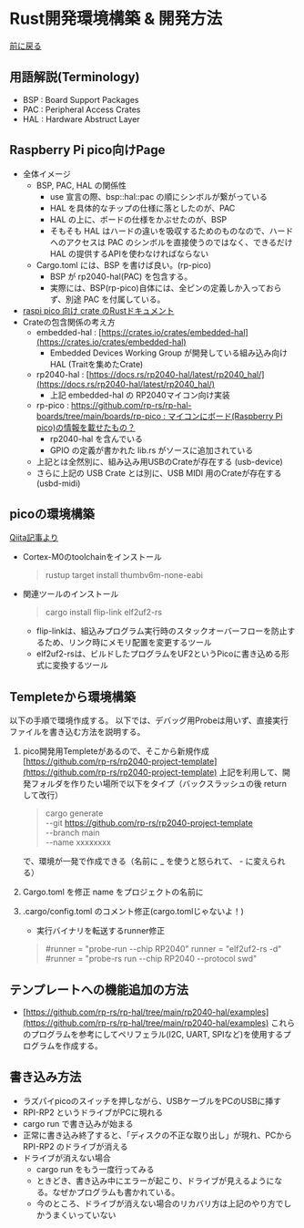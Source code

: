 # Rust開発環境構築 & 開発方法

[前に戻る](rp-pico.md)

用語解説(Terminology)
-----------------------

- BSP : Board Support Packages
- PAC : Peripheral Access Crates
- HAL : Hardware Abstruct Layer


Raspberry Pi pico向けPage
------------------------------

- 全体イメージ
    - BSP, PAC, HAL の関係性
        - use 宣言の際、bsp::hal::pac の順にシンボルが繋がっている
        - HAL を具体的なチップの仕様に落としたのが、PAC
        - HAL の上に、ボードの仕様をかぶせたのが、BSP
        - そもそも HAL はハードの違いを吸収するためのものなので、ハードへのアクセスは PAC のシンボルを直接使うのではなく、できるだけ HAL の提供するAPIを使わなければならない
    - Cargo.toml には、BSP を書けば良い。(rp-pico)
        - BSP が rp2040-hal(PAC) を包含する。
        - 実際には、BSP(rp-pico)自体には、全ピンの定義しか入っておらず、別途 PAC を付属している。
- [raspi pico 向け crate のRustドキュメント](https://docs.rs/crate/rp-pico/latest)
- Crateの包含関係の考え方
    - embedded-hal : [https://crates.io/crates/embedded-hal](https://crates.io/crates/embedded-hal)
        - Embedded Devices Working Group が開発している組み込み向け HAL (Traitを集めたCrate)
    - rp2040-hal : [https://docs.rs/rp2040-hal/latest/rp2040_hal/](https://docs.rs/rp2040-hal/latest/rp2040_hal/)
        - 上記 embedded-hal の RP2040マイコン向け実装
    - rp-pico : [https://github.com/rp-rs/rp-hal-boards/tree/main/boards/rp-pico : マイコンにボード(Raspberry Pi pico)の情報を載せたもの？](https://github.com/rp-rs/rp-hal-boards/tree/main/boards/rp-pico)
        - rp2040-hal を含んでいる
        - GPIO の定義が書かれた lib.rs がソースに追加されている
    - 上記とは全然別に、組み込み用USBのCrateが存在する (usb-device)
    - さらに上記の USB Crate とは別に、USB MIDI 用のCrateが存在する (usbd-midi)


picoの環境構築
--------------

[Qiita記事より](https://qiita.com/ochaochaocha3/items/1969d76debd6d3b42269)

- Cortex-M0のtoolchainをインストール
    >rustup target install thumbv6m-none-eabi
- 関連ツールのインストール
    >cargo install flip-link elf2uf2-rs
    - flip-linkは、組込みプログラム実行時のスタックオーバーフローを防止するため、リンク時にメモリ配置を変更するツール
    - elf2uf2-rsは、ビルドしたプログラムをUF2というPicoに書き込める形式に変換するツール


Templeteから環境構築
----------------------

以下の手順で環境作成する。
以下では、デバッグ用Probeは用いず、直接実行ファイルを書き込む方法を説明する。

1. pico開発用Templeteがあるので、そこから新規作成  [https://github.com/rp-rs/rp2040-project-template](https://github.com/rp-rs/rp2040-project-template)
上記を利用して、開発フォルダを作りたい場所で以下をタイプ（バックスラッシュの後 return して改行）
    > cargo generate \
       --git https://github.com/rp-rs/rp2040-project-template \
       --branch main \
       --name xxxxxxxx

    で、環境が一発で作成できる（名前に _ を使うと怒られて、 - に変えられる）

1. Cargo.toml を修正
name をプロジェクトの名前に

1. .cargo/config.toml のコメント修正(cargo.tomlじゃないよ！)
    - 実行バイナリを転送するrunner修正
    > #runner = "probe-run --chip RP2040"
    > runner = "elf2uf2-rs -d"
    > #runner = "probe-rs run --chip RP2040 --protocol swd"


テンプレートへの機能追加の方法
----------------------------

- [https://github.com/rp-rs/rp-hal/tree/main/rp2040-hal/examples](https://github.com/rp-rs/rp-hal/tree/main/rp2040-hal/examples)
    これらのプログラムを参考にしてペリフェラル(I2C, UART, SPIなど)を使用するプログラムを作成する。


書き込み方法
-------------------

- ラズパイpicoのスイッチを押しながら、USBケーブルをPCのUSBに挿す
- RPI-RP2 というドライブがPCに現れる
- cargo run で書き込みが始まる
- 正常に書き込み終了すると、「ディスクの不正な取り出し」が現れ、PCから RPI-RP2 のドライブが消える
- ドライブが消えない場合
    - cargo run をもう一度行ってみる
    - ときどき、書き込み中にエラーが起こり、ドライブが見えるようになる。なぜかプログラムも書かれている。
    - 今のところ、ドライブが消えない場合のリカバリ方は上記のやり方でしかうまくいっていない

